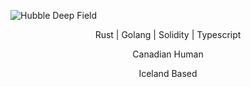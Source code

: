 ![Hubble Deep Field](https://raw.githubusercontent.com/Russell-Gill/Russell-Gill/main/home.png)

<p align="center"> Rust | Golang | Solidity | Typescript </p>
<p align="center"> Canadian Human </p>
<p align="center"> Iceland Based </p>

